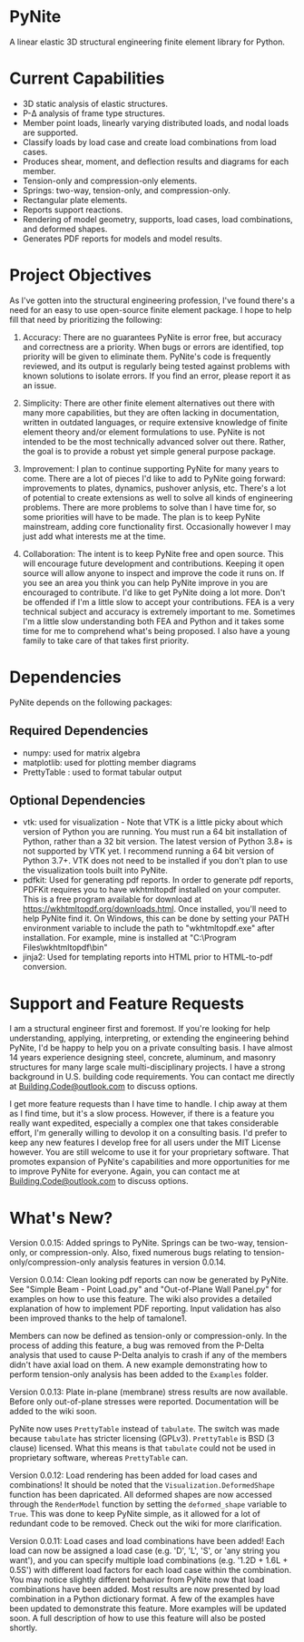 # PyNite
A linear elastic 3D structural engineering finite element library for Python.

# Current Capabilities
* 3D static analysis of elastic structures.
* P-&Delta; analysis of frame type structures.
* Member point loads, linearly varying distributed loads, and nodal loads are supported.
* Classify loads by load case and create load combinations from load cases.
* Produces shear, moment, and deflection results and diagrams for each member.
* Tension-only and compression-only elements.
* Springs: two-way, tension-only, and compression-only.
* Rectangular plate elements.
* Reports support reactions.
* Rendering of model geometry, supports, load cases, load combinations, and deformed shapes.
* Generates PDF reports for models and model results.

# Project Objectives
As I've gotten into the structural engineering profession, I've found there's a need for an easy to use open-source finite element package. I hope to help fill that need by prioritizing the following:

1. Accuracy: There are no guarantees PyNite is error free, but accuracy and correctness are a priority. When bugs or errors are identified, top priority will be given to eliminate them. PyNite's code is frequently reviewed, and its output is regularly being tested against problems with known solutions to isolate errors. If you find an error, please report it as an issue.

2. Simplicity: There are other finite element alternatives out there with many more capabilities, but they are often lacking in documentation, written in outdated languages, or require extensive knowledge of finite element theory and/or element formulations to use. PyNite is not intended to be the most technically advanced solver out there. Rather, the goal is to provide a robust yet simple general purpose package.

4. Improvement: I plan to continue supporting PyNite for many years to come. There are a lot of pieces I'd like to add to PyNite going forward: improvements to plates, dynamics, pushover anlysis, etc. There's a lot of potential to create extensions as well to solve all kinds of engineering problems. There are more problems to solve than I have time for, so some priorities will have to be made. The plan is to keep PyNite mainstream, adding core functionality first. Occasionally however I may just add what interests me at the time.

5. Collaboration: The intent is to keep PyNite free and open source. This will encourage future development and contributions. Keeping it open source will allow anyone to inspect and improve the code it runs on. If you see an area you think you can help PyNite improve in you are encouraged to contribute. I'd like to get PyNite doing a lot more. Don't be offended if I'm a little slow to accept your contributions. FEA is a very technical subject and accuracy is extremely important to me. Sometimes I'm a little slow understanding both FEA and Python and it takes some time for me to comprehend what's being proposed. I also have a young family to take care of that takes first priority.

# Dependencies
PyNite depends on the following packages:
## Required Dependencies
* numpy: used for matrix algebra
* matplotlib: used for plotting member diagrams
* PrettyTable : used to format tabular output
## Optional Dependencies
* vtk: used for visualization - Note that VTK is a little picky about which version of Python you are running. You must run a 64 bit installation of Python, rather than a 32 bit version. The latest version of Python 3.8+ is not supported by VTK yet. I recommend running a 64 bit version of Python 3.7+. VTK does not need to be installed if you don't plan to use the visualization tools built into PyNite.
* pdfkit: Used for generating pdf reports. In order to generate pdf reports, PDFKit requires you to have wkhtmltopdf installed on your computer. This is a free program available for download at https://wkhtmltopdf.org/downloads.html. Once installed, you'll need to help PyNite find it. On Windows, this can be done by setting your PATH environment variable to include the path to "wkhtmltopdf.exe" after installation. For example, mine is installed at "C:\Program Files\wkhtmltopdf\bin"
* jinja2: Used for templating reports into HTML prior to HTML-to-pdf conversion.

# Support and Feature Requests
I am a structural engineer first and foremost. If you're looking for help understanding, applying, interpreting, or extending the engineering behind PyNite, I'd be happy to help you on a private consulting basis. I have almost 14 years experience designing steel, concrete, aluminum, and masonry structures for many large scale multi-disciplinary projects. I have a strong background in U.S. building code requirements. You can contact me directly at <Building.Code@outlook.com> to discuss options.

I get more feature requests than I have time to handle. I chip away at them as I find time, but it's a slow process. However, if there is a feature you really want expedited, especially a complex one that takes considerable effort, I'm generally willing to devolop it on a consulting basis. I'd prefer to keep any new features I develop free for all users under the MIT License however. You are still welcome to use it for your proprietary software. That promotes expansion of PyNite's capabilities and more opportunities for me to improve PyNite for everyone. Again, you can contact me at <Building.Code@outlook.com> to discuss options.

# What's New?
Version 0.0.15:
Added springs to PyNite. Springs can be two-way, tension-only, or compression-only. Also, fixed numerous bugs relating to tension-only/compression-only analysis features in version 0.0.14.

Version 0.0.14:
Clean looking pdf reports can now be generated by PyNite. See "Simple Beam - Point Load.py" and "Out-of-Plane Wall Panel.py" for examples on how to use this feature. The wiki also provides a detailed explanation of how to implement PDF reporting. Input validation has also been improved thanks to the help of tamalone1.

Members can now be defined as tension-only or compression-only. In the process of adding this feature, a bug was removed from the P-Delta analysis that used to cause P-Delta analyis to crash if any of the members didn't have axial load on them. A new example demonstrating how to perform tension-only analysis has been added to the `Examples` folder.

Version 0.0.13:
Plate in-plane (membrane) stress results are now available. Before only out-of-plane stresses were reported. Documentation will be added to the wiki soon.

PyNite now uses `PrettyTable` instead of `tabulate`. The switch was made because `tabulate` has stricter licensing (GPLv3). `PrettyTable` is BSD (3 clause) licensed. What this means is that `tabulate` could not be used in proprietary software, whereas `PrettyTable` can.

Version 0.0.12:
Load rendering has been added for load cases and combinations! It should be noted that the `Visualization.DeformedShape` function has been dapricated. All deformed shapes are now accessed through the `RenderModel` function by setting the `deformed_shape` variable to `True`. This was done to keep PyNite simple, as it allowed for a lot of redundant code to be removed. Check out the wiki for more clarification.

Version 0.0.11:
Load cases and load combinations have been added! Each load can now be assigned a load case (e.g. 'D', 'L', 'S', or 'any string you want'), and you can specify multiple load combinations (e.g. '1.2D + 1.6L + 0.5S') with different load factors for each load case within the combination. You may notice slightly different behavior from PyNite now that load combinations have been added. Most results are now presented by load combination in a Python dictionary format. A few of the examples have been updated to demonstrate this feature. More examples will be updated soon. A full description of how to use this feature will also be posted shortly.
